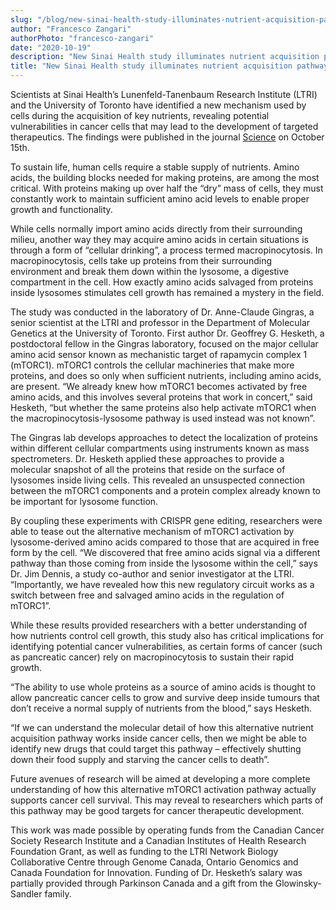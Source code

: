 ```yaml
---
slug: "/blog/new-sinai-health-study-illuminates-nutrient-acquisition-pathway-used-by-cancer-cells"
author: "Francesco Zangari"
authorPhoto: "francesco-zangari"
date: "2020-10-19"
description: "New Sinai Health study illuminates nutrient acquisition pathway used by cancer cells, a blog by by Francesco Zangari"
title: "New Sinai Health study illuminates nutrient acquisition pathway used by cancer cells"
---
```

Scientists at Sinai Health’s Lunenfeld-Tanenbaum Research Institute (LTRI) and the University of Toronto have identified a new mechanism used by cells during the acquisition of key nutrients, revealing potential vulnerabilities in cancer cells that may lead to the development of targeted therapeutics. The findings were published in the journal [Science](https://science.sciencemag.org/content/370/6514/351) on October 15th.

To sustain life, human cells require a stable supply of nutrients. Amino acids, the building blocks needed for making proteins, are among the most critical. With proteins making up over half the “dry” mass of cells, they must constantly work to maintain sufficient amino acid levels to enable proper growth and functionality.

While cells normally import amino acids directly from their surrounding milieu, another way they may acquire amino acids in certain situations is through a form of “cellular drinking”, a process termed macropinocytosis. In macropinocytosis, cells take up proteins from their surrounding environment and break them down within the lysosome, a digestive compartment in the cell. How exactly amino acids salvaged from proteins inside lysosomes stimulates cell growth has remained a mystery in the field. 

The study was conducted in the laboratory of Dr. Anne-Claude Gingras, a senior scientist at the LTRI and professor in the Department of Molecular Genetics at the University of Toronto. First author Dr. Geoffrey G. Hesketh, a postdoctoral fellow in the Gingras laboratory, focused on the major cellular amino acid sensor known as mechanistic target of rapamycin complex 1 (mTORC1). mTORC1 controls the cellular machineries that make more proteins, and does so only when sufficient nutrients, including amino acids, are present. “We already knew how mTORC1 becomes activated by free amino acids, and this involves several proteins that work in concert,” said Hesketh, “but whether the same proteins also help activate mTORC1 when the macropinocytosis-lysosome pathway is used instead was not known”. 
 
The Gingras lab develops approaches to detect the localization of proteins within different cellular compartments using instruments known as mass spectrometers. Dr. Hesketh applied these approaches to provide a molecular snapshot of all the proteins that reside on the surface of lysosomes inside living cells. This revealed an unsuspected connection between the mTORC1 components and a protein complex already known to be important for  lysosome function.

By coupling these experiments with CRISPR gene editing, researchers were able to tease out the alternative mechanism of mTORC1 activation by lysosome-derived amino acids compared to those that are acquired in free form by the cell. “We discovered that free amino acids signal via a different pathway than those coming from inside the lysosome within the cell,” says Dr. Jim Dennis, a study co-author and senior investigator at the LTRI. “Importantly, we have revealed how this new regulatory circuit works as a switch between free and salvaged amino acids in the regulation of mTORC1”.

While these results provided researchers with a better understanding of how nutrients control cell growth, this study also has critical implications for identifying potential cancer vulnerabilities, as certain forms of cancer (such as pancreatic cancer) rely on macropinocytosis to sustain their rapid growth. 

“The ability to use whole proteins as a source of amino acids is thought to allow pancreatic cancer cells to grow and survive deep inside tumours that don’t receive a normal supply of nutrients from the blood,” says Hesketh. 

“If we can understand the molecular detail of how this alternative nutrient acquisition pathway works inside cancer cells, then we might be able to identify new drugs that could target this pathway – effectively shutting down their food supply and starving the cancer cells to death”.

Future avenues of research will be aimed at developing a more complete understanding of how this alternative mTORC1 activation pathway actually supports cancer cell survival. This may reveal to researchers which parts of this pathway may be good targets for cancer therapeutic development.  

This work was made possible by operating funds from the Canadian Cancer Society Research Institute and a Canadian Institutes of Health Research Foundation Grant, as well as funding to the LTRI Network Biology Collaborative Centre through Genome Canada, Ontario Genomics and Canada Foundation for Innovation. Funding of Dr. Hesketh’s salary was partially provided through Parkinson Canada and a gift from the Glowinsky-Sandler family.
